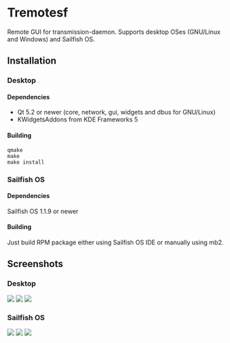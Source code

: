 # Tremotesf
Remote GUI for transmission-daemon. Supports desktop OSes (GNU/Linux and Windows) and Sailfish OS.

## Installation
### Desktop
#### Dependencies
- Qt 5.2 or newer (core, network, gui, widgets and dbus for GNU/Linux)
- KWidgetsAddons from KDE Frameworks 5

#### Building
```
qmake
make
make install
```

### Sailfish OS
#### Dependencies
Sailfish OS 1.1.9 or newer
#### Building
Just build RPM package either using Sailfish OS IDE or manually using mb2.

## Screenshots
### Desktop
![](http://i.imgur.com/b1qqVZ1.png)
![](http://i.imgur.com/dhopqqf.png)
![](http://i.imgur.com/FGEjDvC.png)
### Sailfish OS
![](http://i.imgur.com/pNVIpCm.png)
![](http://i.imgur.com/RCqDejT.png)
![](http://i.imgur.com/K3vs1sq.png)
